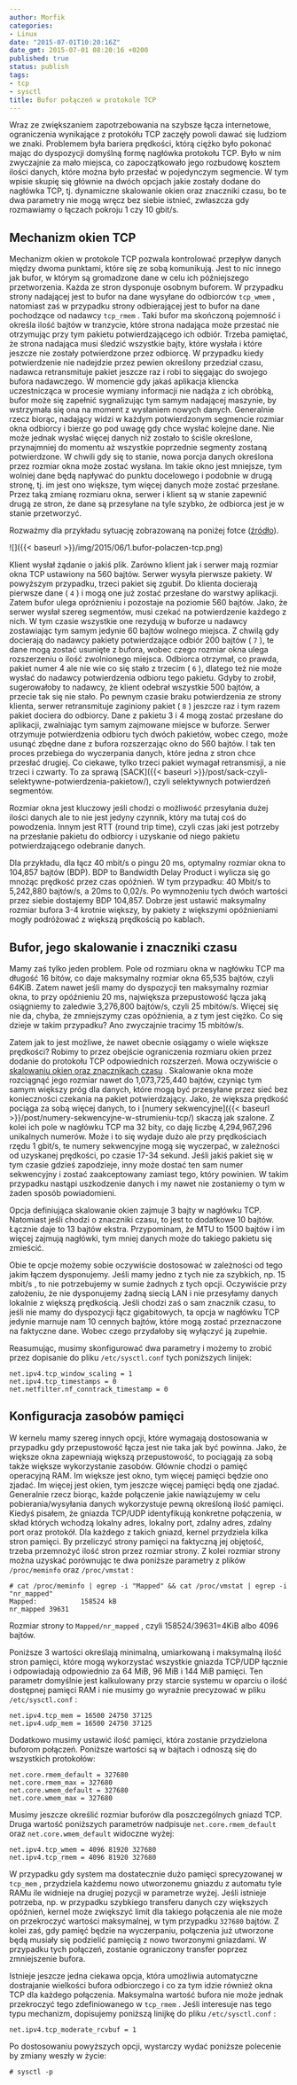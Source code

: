 ```yaml
---
author: Morfik
categories:
- Linux
date: "2015-07-01T10:20:16Z"
date_gmt: 2015-07-01 08:20:16 +0200
published: true
status: publish
tags:
- tcp
- sysctl
title: Bufor połączeń w protokole TCP
---
```


Wraz ze zwiększaniem zapotrzebowania na szybsze łącza internetowe, ograniczenia wynikające z
protokółu TCP zaczęły powoli dawać się ludziom we znaki. Problemem była bariera prędkości, którą
ciężko było pokonać mając do dyspozycji domyślną formę nagłówka protokołu TCP. Było w nim zwyczajnie
za mało miejsca, co zapoczątkowało jego rozbudowę kosztem ilości danych, które można było przesłać w
pojedynczym segmencie. W tym wpisie skupię się głównie na dwóch opcjach jakie zostały dodane do
nagłówka TCP, tj. dynamiczne skalowanie okien oraz znaczniki czasu, bo te dwa parametry nie mogą
wręcz bez siebie istnieć, zwłaszcza gdy rozmawiamy o łączach pokroju 1 czy 10 gbit/s.

<!--more-->
## Mechanizm okien TCP

Mechanizm okien w protokole TCP pozwala kontrolować przepływ danych między dwoma punktami, które się
ze sobą komunikują. Jest to nic innego jak bufor, w którym są gromadzone dane w celu ich
późniejszego przetworzenia. Każda ze stron dysponuje osobnym buforem. W przypadku strony nadającej
jest to bufor na dane wysyłane do odbiorców `tcp_wmem` , natomiast zaś w przypadku strony
odbierającej jest to bufor na dane pochodzące od nadawcy `tcp_rmem` . Taki bufor ma skończoną
pojemność i określa ilość bajtów w tranzycie, które strona nadająca może przestać nie otrzymując
przy tym pakietu potwierdzającego ich odbiór. Trzeba pamiętać, że strona nadająca musi śledzić
wszystkie bajty, które wysłała i które jeszcze nie zostały potwierdzone przez odbiorcę. W przypadku
kiedy potwierdzenie nie nadejdzie przez pewien określony przedział czasu, nadawca retransmituje
pakiet jeszcze raz i robi to sięgając do swojego bufora nadawczego. W momencie gdy jakaś aplikacja
kliencka uczestnicząca w procesie wymiany informacji nie nadąża z ich obróbką, bufor może się
zapełnić sygnalizując tym samym nadającej maszynie, by wstrzymała się ona na moment z wysłaniem
nowych danych. Generalnie rzecz biorąc, nadający widzi w każdym potwierdzonym segmencie rozmiar okna
odbiorcy i bierze go pod uwagę gdy chce wysłać kolejne dane. Nie może jednak wysłać więcej danych
niż zostało to ściśle określone, przynajmniej do momentu aż wszystkie poprzednie segmenty zostaną
potwierdzone. W chwili gdy się to stanie, nowa porcja danych określona przez rozmiar okna może
zostać wysłana. Im takie okno jest mniejsze, tym wolniej dane będą napływać do punktu docelowego i
podobnie w drugą stronę, tj. im jest ono większe, tym więcej danych może zostać przesłane. Przez
taką zmianę rozmiaru okna, serwer i klient są w stanie zapewnić drugą ze stron, że dane są
przesyłane na tyle szybko, że odbiorca jest je w stanie przetworzyć.

Rozważmy dla przykładu sytuację zobrazowaną na poniżej fotce ([źródło](http://www.tcpipguide.com/)).

![]({{< baseurl >}}/img/2015/06/1.bufor-polaczen-tcp.png)

Klient wysłał żądanie o jakiś plik. Zarówno klient jak i serwer mają rozmiar okna TCP ustawiony na
560 bajtów. Serwer wysyła pierwsze pakiety. W powyższym przypadku, trzeci pakiet się zgubił. Do
klienta docierają pierwsze dane ( `4` ) i mogą one już zostać przesłane do warstwy aplikacji. Zatem
bufor ulega opróżnieniu i pozostaje na poziomie 560 bajtów. Jako, że serwer wysłał szereg segmentów,
musi czekać na potwierdzenie każdego z nich. W tym czasie wszystkie one rezydują w buforze u nadawcy
zostawiając tym samym jedynie 60 bajtów wolnego miejsca. Z chwilą gdy docierają do nadawcy pakiety
potwierdzające odbiór 200 bajtów ( `7` ), te dane mogą zostać usunięte z bufora, wobec czego rozmiar
okna ulega rozszerzeniu o ilość zwolnionego miejsca. Odbiorca otrzymał, co prawda, pakiet numer 4
ale nie wie co się stało z trzecim ( `6` ), dlatego też nie może wysłać do nadawcy potwierdzenia
odbioru tego pakietu. Gdyby to zrobił, sugerowałoby to nadawcy, że klient odebrał wszystkie 500
bajtów, a przecie tak się nie stało. Po pewnym czasie braku potwierdzenia ze strony klienta, serwer
retransmituje zaginiony pakiet ( `8` ) jeszcze raz i tym razem pakiet dociera do odbiorcy. Dane z
pakietu 3 i 4 mogą zostać przesłane do aplikacji, zwalniając tym samym zajmowane miejsce w buforze.
Serwer otrzymuje potwierdzenia odbioru tych dwóch pakietów, wobec czego, może usunąć zbędne dane z
bufora rozszerzając okno do 560 bajtów. I tak ten proces przebiega do wyczerpania danych, które
jedna z stron chce przesłać drugiej. Co ciekawe, tylko trzeci pakiet wymagał retransmisji, a nie
trzeci i czwarty. To za sprawą
[SACK]({{< baseurl >}}/post/sack-czyli-selektywne-potwierdzenia-pakietow/), czyli selektywnych
potwierdzeń segmentów.

Rozmiar okna jest kluczowy jeśli chodzi o możliwość przesyłania dużej ilości danych ale to nie jest
jedyny czynnik, który ma tutaj coś do powodzenia. Innym jest RTT (round trip time), czyli czas jaki
jest potrzeby na przesłanie pakietu do odbiorcy i uzyskanie od niego pakietu potwierdzającego
odebranie danych.

Dla przykładu, dla łącz 40 mbit/s o pingu 20 ms, optymalny rozmiar okna to 104,857 bajtów (BDP). BDP
to Bandwidth Delay Product i wylicza się go mnożąc prędkość przez czas opóźnień. W tym przypadku: 40
Mbit/s to 5,242,880 bajtów/s, a 20ms to 0,02/s. Po wymnożeniu tych dwóch wartości przez siebie
dostajemy BDP 104,857. Dobrze jest ustawić maksymalny rozmiar bufora 3-4 krotnie większy, by pakiety
z większymi opóźnieniami mogły podróżować z większą prędkością po kablach.

## Bufor, jego skalowanie i znaczniki czasu

Mamy zaś tylko jeden problem. Pole od rozmiaru okna w nagłówku TCP ma długość 16 bitów, co daje
maksymalny rozmiar okna 65,535 bajtów, czyli 64KiB. Zatem nawet jeśli mamy do dyspozycji ten
maksymalny rozmiar okna, to przy opóźnieniu 20 ms, największa przepustowość łącza jaką osiągniemy to
zaledwie 3,276,800 bajtów/s, czyli 25 mbitów/s. Więcej się nie da, chyba, że zmniejszymy czas
opóźnienia, a z tym jest ciężko. Co się dzieje w takim przypadku? Ano zwyczajnie tracimy 15
mbitów/s.

Zatem jak to jest możliwe, że nawet obecnie osiągamy o wiele większe prędkości? Robimy to przez
obejście ograniczenia rozmiaru okien przez dodanie do protokołu TCP odpowiednich rozszerzeń. Mowa
oczywiście o [skalowaniu okien oraz znacznikach czasu](https://tools.ietf.org/html/rfc1323) .
Skalowanie okna może rozciągnąć jego rozmiar nawet do 1,073,725,440 bajtów, czyniąc tym samym
większy próg dla danych, które mogą być przesyłane przez sieć bez konieczności czekania na pakiet
potwierdzający. Jako, że większa prędkość pociąga za sobą więcej danych, to i [numery
sekwencyjne]({{< baseurl >}}/post/numery-sekwencyjne-w-strumieniu-tcp/) skaczą jak szalone. Z
kolei ich pole w nagłówku TCP ma 32 bity, co daję liczbę 4,294,967,296 unikalnych numerów. Może i to
się wydaje dużo ale przy prędkościach rzędu 1 gbit/s, te numery sekwencyjne mogą się wyczerpać, w
zależności od uzyskanej prędkości, po czasie 17-34 sekund. Jeśli jakiś pakiet się w tym czasie
gdzieś zapodzieje, inny może dostać ten sam numer sekwencyjny i zostać zaakceptowany zamiast tego,
który powinien. W takim przypadku nastąpi uszkodzenie danych i my nawet nie zostaniemy o tym w żaden
sposób powiadomieni.

Opcja definiująca skalowanie okien zajmuje 3 bajty w nagłówku TCP. Natomiast jeśli chodzi o
znaczniki czasu, to jest to dodatkowe 10 bajtów. Łącznie daje to 13 bajtów ekstra. Przypominam, że
MTU to 1500 bajtów i im więcej zajmują nagłówki, tym mniej danych może do takiego pakietu się
zmieścić.

Obie te opcje możemy sobie oczywiście dostosować w zależności od tego jakim łączem dysponujemy.
Jeśli mamy jedno z tych nie za szybkich, np. 15 mbit/s , to nie potrzebujemy w sumie żadnych z tych
opcji. Oczywiście przy założeniu, że nie dysponujemy żadną siecią LAN i nie przesyłamy danych
lokalnie z większą prędkością. Jeśli chodzi zaś o sam znacznik czasu, to jeśli nie mamy do
dyspozycji łącz gigabitowych, ta opcja w nagłówku TCP jedynie marnuje nam 10 cennych bajtów, które
mogą zostać przeznaczone na faktyczne dane. Wobec czego przydałoby się wyłączyć ją zupełnie.

Reasumując, musimy skonfigurować dwa parametry i możemy to zrobić przez dopisanie do pliku
`/etc/sysctl.conf` tych poniższych linijek:

    net.ipv4.tcp_window_scaling = 1
    net.ipv4.tcp_timestamps = 0
    net.netfilter.nf_conntrack_timestamp = 0

## Konfiguracja zasobów pamięci

W kernelu mamy szereg innych opcji, które wymagają dostosowania w przypadku gdy przepustowość łącza
jest nie taka jak być powinna. Jako, że większe okna zapewniają większą przepustowość, to pociągają
za sobą także większe wykorzystanie zasobów. Głównie chodzi o pamięć operacyjną RAM. Im większe jest
okno, tym więcej pamięci będzie ono zjadać. Im więcej jest okien, tym jeszcze więcej pamięci będą
one zjadać. Generalnie rzecz biorąc, każde połączenie jakie nawiązujemy w celu pobierania/wysyłania
danych wykorzystuje pewną określoną ilość pamięci. Kiedyś pisałem, że gniazda TCP/UDP identyfikują
konkretne połączenia, w skład których wchodzą lokalny adres, lokalny port, zdalny adres, zdalny port
oraz protokół. Dla każdego z takich gniazd, kernel przydziela kilka stron pamięci. By przeliczyć
strony pamięci na faktyczną jej objętość, trzeba przemnożyć ilość stron przez rozmiar strony. Z
kolei rozmiar strony można uzyskać porównując te dwa poniższe parametry z plików `/proc/meminfo`
oraz `/proc/vmstat` :

    # cat /proc/meminfo | egrep -i "Mapped" && cat /proc/vmstat | egrep -i "nr_mapped"
    Mapped:           158524 kB
    nr_mapped 39631

Rozmiar strony to `Mapped/nr_mapped` , czyli 158524/39631=4KiB albo 4096 bajtów.

Poniższe 3 wartości określają minimalną, umiarkowaną i maksymalną ilość stron pamięci, które mogą
wykorzystać wszystkie gniazda TCP/UDP łącznie i odpowiadają odpowiednio za 64 MiB, 96 MiB i 144 MiB
pamięci. Ten parametr domyślnie jest kalkulowany przy starcie systemu w oparciu o ilość dostępnej
pamięci RAM i nie musimy go wyraźnie precyzować w pliku `/etc/sysctl.conf` :

    net.ipv4.tcp_mem = 16500 24750 37125
    net.ipv4.udp_mem = 16500 24750 37125

Dodatkowo musimy ustawić ilość pamięci, która zostanie przydzielona buforom połączeń. Poniższe
wartości są w bajtach i odnoszą się do wszystkich protokołów:

    net.core.rmem_default = 327680
    net.core.rmem_max = 327680
    net.core.wmem_default = 327680
    net.core.wmem_max = 327680

Musimy jeszcze określić rozmiar buforów dla poszczególnych gniazd TCP. Druga wartość poniższych
parametrów nadpisuje `net.core.rmem_default` oraz `net.core.wmem_default` widoczne wyżej:

    net.ipv4.tcp_wmem = 4096 81920 327680
    net.ipv4.tcp_rmem = 4096 81920 327680

W przypadku gdy system ma dostatecznie dużo pamięci sprecyzowanej w `tcp_mem` , przydziela każdemu
nowo utworzonemu gniazdu z automatu tyle RAMu ile widnieje na drugiej pozycji w parametrze wyżej.
Jeśli istnieje potrzeba, np. w przypadku szybkiego transferu danych czy większych opóźnień, kernel
może zwiększyć limit dla takiego połączenia ale nie może on przekroczyć wartości maksymalnej, w tym
przypadku `327680` bajtów. Z kolei zaś, gdy pamięć będzie na wyczerpaniu, połączenia już utworzone
będą musiały się podzielić pamięcią z nowo tworzonymi gniazdami. W przypadku tych połączeń,
zostanie ograniczony transfer poprzez zmniejszenie bufora.

Istnieje jeszcze jedna ciekawa opcja, która umożliwia automatyczne dostrajanie wielkości bufora
odbiorczego i co za tym idzie również okna TCP dla każdego połączenia. Maksymalna wartość bufora nie
może jednak przekroczyć tego zdefiniowanego w `tcp_rmem` . Jeśli interesuje nas tego typu mechanizm,
dopisujemy poniższą linijkę do pliku `/etc/sysctl.conf` :

    net.ipv4.tcp_moderate_rcvbuf = 1

Po dostosowaniu powyższych opcji, wystarczy wydać poniższe polecenie by zmiany weszły w życie:

    # sysctl -p
